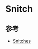 # Snitch

## 参考

* [Snitches](https://docs.datastax.com/en/ddac/doc/datastax_enterprise/dbArch/archSnitchesTOC.html)
